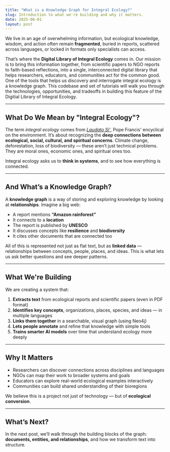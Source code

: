 ```yaml
---
title: "What is a Knowledge Graph for Integral Ecology?"
slug: Introduction to what we're building and why it matters.
date: 2025-06-01
layout: post
---
```


We live in an age of overwhelming information, but ecological knowledge, wisdom, and action often remain **fragmented**, buried in reports, scattered across languages, or locked in formats only specialists can access.

That’s where the **Digital Library of Integral Ecology** comes in. Our mission is to bring this information together, from scientific papers to NGO reports to faith-based reflections, into a single, interconnected digital library that helps researchers, educators, and communities act for the common good. One of the tools that helps us discovery and interrogate integral ecology is a knowledge graph. This codebase and set of tutorials will walk you through the technologies, opportunities, and tradeoffs in building this feature of the Digitial Library of Integral Ecology.

---

## What Do We Mean by "Integral Ecology"?

The term *integral ecology* comes from *[Laudato Si’](https://www.vatican.va/content/francesco/en/encyclicals/documents/papa-francesco_20150524_enciclica-laudato-si.html)*, Pope Francis' encyclical on the environment. It’s about recognizing the **deep connections between ecological, social, cultural, and spiritual concerns**. Climate change, deforestation, loss of biodiversity — these aren’t just technical problems. They are moral ones, economic ones, and spiritual ones too.

Integral ecology asks us to **think in systems**, and to see how everything is connected.

---

## And What’s a Knowledge Graph?

A **knowledge graph** is a way of storing and exploring knowledge by looking at **relationships**. Imagine a big web:

- A report mentions **“Amazon rainforest”**
- It connects to a **location**
- The report is published by **UNESCO**
- It discusses concepts like **resilience** and **biodiversity**
- It cites other documents that are connected too

All of this is represented not just as flat text, but as **linked data** — relationships between concepts, people, places, and ideas. This is what lets us ask better questions and see deeper patterns.

---

## What We're Building

We are creating a system that:

1. **Extracts text** from ecological reports and scientific papers (even in PDF format)
2. **Identifies key concepts**, organizations, places, species, and ideas — in multiple languages
3. **Links them together** in a searchable, visual graph (using Neo4j)
4. **Lets people annotate** and refine that knowledge with simple tools
5. **Trains smarter AI models** over time that understand ecology more deeply

---

## Why It Matters

- Researchers can discover connections across disciplines and languages
- NGOs can map their work to broader systems and goals
- Educators can explore real-world ecological examples interactively
- Communities can build shared understanding of their bioregions

We believe this is a project not just of technology — but of **ecological conversion**.

---

## What’s Next?

In the next post, we’ll walk through the building blocks of the graph: **documents, entities, and relationships**, and how we transform text into structure.
